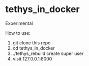 # tethys_in_docker

Experimental

How to use:

1) git clone this repo
2) cd tethys_in_docker
3) ./tethys_rebuild
   create super user
4) visit 127.0.0.1:8000

